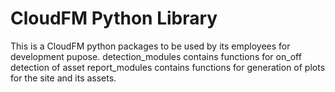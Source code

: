 # CloudFM Python Library

This is a CloudFM python packages to be used by its employees for development pupose.
detection_modules contains functions for on_off detection of asset
report_modules contains functions for generation of plots for the site and its assets.